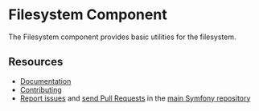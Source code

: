 Filesystem Component
====================

The Filesystem component provides basic utilities for the filesystem.

Resources
---------

 * [Documentation](https://symfony.com/doc/current/components/filesystem.html)
 * [Contributing](../../../../../public/index.phpfony.com/doc/current/contributing/index.html)
 * [Report issues](https://github.com/symfony/symfony/issues) and
   [send Pull Requests](https://github.com/symfony/symfony/pulls)
   in the [main Symfony repository](https://github.com/symfony/symfony)

